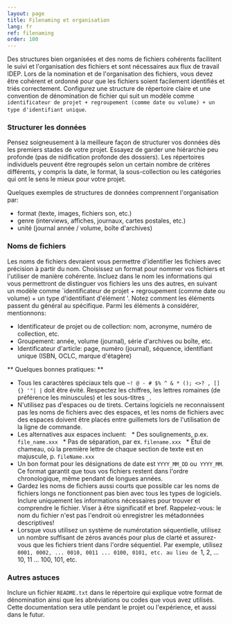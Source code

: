 ```yaml
---
layout: page
title: Filenaming et organisation
lang: fr
ref: filenaming
order: 100
---
```


Des structures bien organisées et des noms de fichiers cohérents facilitent le suivi et l'organisation des fichiers et sont nécessaires aux flux de travail IDEP. Lors de la nomination et de l'organisation des fichiers, vous devez être cohérent et ordonné pour que les fichiers soient facilement identifiés et triés correctement. Configurez une structure de répertoire claire et une convention de dénomination de fichier qui suit un modèle comme `identificateur de projet + regroupement (comme date ou volume) + un type d'identifiant unique`.

### Structurer les données
Pensez soigneusement à la meilleure façon de structurer vos données dès les premiers stades de votre projet. Essayez de garder une hiérarchie peu profonde (pas de nidification profonde des dossiers). Les répertoires individuels peuvent être regroupés selon un certain nombre de critères différents, y compris la date, le format, la sous-collection ou les catégories qui ont le sens le mieux pour votre projet.

Quelques exemples de structures de données comprennent l'organisation par:

* format (texte, images, fichiers son, etc.)
* genre (interviews, affiches, journaux, cartes postales, etc.)
* unité (journal année / volume, boîte d'archives)

### Noms de fichiers
Les noms de fichiers devraient vous permettre d'identifier les fichiers avec précision à partir du nom. Choisissez un format pour nommer vos fichiers et l'utiliser de manière cohérente. Incluez dans le nom les informations qui vous permettront de distinguer vos fichiers les uns des autres, en suivant un modèle comme `identificateur de projet + regroupement (comme date ou volume) + un type d'identifiant d'élément '. Notez comment les éléments passent du général au spécifique. Parmi les éléments à considérer, mentionnons:

* Identificateur de projet ou de collection: nom, acronyme, numéro de collection, etc.
* Groupement: année, volume (journal), série d'archives ou boîte, etc.
* Identificateur d'article: page, numéro (journal), séquence, identifiant unique (ISBN, OCLC, marque d'étagère)

** Quelques bonnes pratiques: **

* Tous les caractères spéciaux tels que `~! @ - # $% ^ & * (); <>? , [] {} '"| |` doit être évité. Respectez les chiffres, les lettres romaines (de préférence les minuscules) et les sous-titres `_`.
* N'utilisez pas d'espaces ou de tirets. Certains logiciels ne reconnaissent pas les noms de fichiers avec des espaces, et les noms de fichiers avec des espaces doivent être placés entre guillemets lors de l'utilisation de la ligne de commande.
* Les alternatives aux espaces incluent:
  * Des soulignements, p.ex. `file_name.xxx`
  * Pas de séparation, par ex. `filename.xxx`
  * Étui de chameau, où la première lettre de chaque section de texte est en majuscule, p. `fileName.xxx`
* Un bon format pour les désignations de date est `YYYY_MM_DD` ou` YYYY_MM`. Ce format garantit que tous vos fichiers restent dans l'ordre chronologique, même pendant de longues années.
* Gardez les noms de fichiers aussi courts que possible car les noms de fichiers longs ne fonctionnent pas bien avec tous les types de logiciels. Inclure uniquement les informations nécessaires pour trouver et comprendre le fichier. Viser à être significatif et bref. Rappelez-vous: le nom du fichier n'est pas l'endroit où enregistrer les métadonnées descriptives!
* Lorsque vous utilisez un système de numérotation séquentielle, utilisez un nombre suffisant de zéros avancés pour plus de clarté et assurez-vous que les fichiers trient dans l'ordre séquentiel. Par exemple, utilisez `0001, 0002, ... 0010, 0011 ... 0100, 0101, etc. au lieu de `1, 2, ... 10, 11 ... 100, 101, etc.

### Autres astuces

Inclure un fichier `README.txt` dans le répertoire qui explique votre format de dénomination ainsi que les abréviations ou codes que vous avez utilisés. Cette documentation sera utile pendant le projet ou l'expérience, et aussi dans le futur.